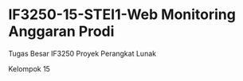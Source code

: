# IF3250-15-STEI1-Web Monitoring Anggaran Prodi

Tugas Besar IF3250 Proyek Perangkat Lunak

Kelompok 15
